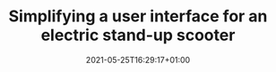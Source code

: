 ---
title: "Simplifying a user interface for an electric stand-up scooter"
date: 2021-05-25T16:29:17+01:00
draft: false
summary: "For TAUR, 2020"
for: "TAUR"
type: "project"
---
